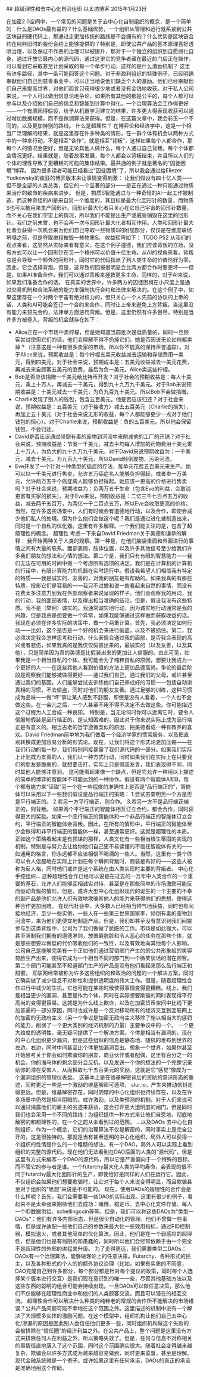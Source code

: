 ## 超级理性和去中心化自治组织
以太坊博客
2015年1月23日

在加密2.0空间中，一个常见的问题是关于去中心化自制组织的概念，是一个简单的：什么是DAOs最有益的？什么基础优势，一个组织从管理和运行就系紧到公共区块链的硬代码上，那通过走更加传统的路线是不会拥有的？什么优势是区块链合约在纯粹旧时的股份合约上能够提供的？特别是，即使公共产品的基本原理喜好透明治理，以及保证不作恶的治理可以被提升，那对于一个独立的组织到自愿弱化自身，通过开放它最内心的源代码，通过这里它的竞争者藏在最近的门后正在操作，可以看到它采取甚至计划采取的每一个单步行动，这样的是什么激励机制？
这里有许多路径，其中一条可能回答这个问题。对于非盈利组织的特殊例子，已经明确奉献他们自己到慈善事业中，可以正当地说他们缺乏个人的激励。他们已经奉献他们自己来提高世界，对他们而言只获得很少地或者没有金钱地收获。对于私人公司来说，一个人可以做出信息论地争论，如果所有其他的都是公平的，每个人都可以参与以及介绍他们自己的信息和智能到计算中得化，一个治理算法会工作得更好——一个有原因得假设，给予从机器学习建立的结果，许多更大得表现收获可以通过增加数据规模，而不是微调算法来获得。但是，在这篇文章中，我会彩玉一个不同的，以及更加特别的路线。
什么是超理性？
在博弈论和经济学中，这是一个相当广泛理解的结果，就是这里存在许多种类的情形，在一群个体有机会以两种方式中的一种来行动，不是相互“合作”，就是相互“背叛”，这样如果每个人都合作，那每个人的情况会更好，但是无论其他人做什么，每个人通过自己背叛，每个个体都会情况更好。结果就是，随着故事发展，每个人都会以背叛结束，并且所以人们的个体的理性导致了更糟糕的可能的集体结果。最共通的例子就是著名的“囚徒困境”博弈。
因为很多读者可能已经看过“囚徒困境”了，所以我会通过给Eliezer Yudkowsky的疯狂的博弈版本来让事情变得刺激：
让我们假设有四十亿人类——但不是全部的人类总类，但它的一个显著的部分——是正在通过一种只能通过物质来治疗的致命的疾病来进步。
但是，物质S智能通过与一种奇怪的AI一起工作被制造，而这种奇怪的AI是来自另一个维度的，其目标是最大化回形针的数量，而物质S也可以被用来生产回形针。回形针最大化者只关心在它自己宇宙的回形针数量，而不关心在我们宇宙上的情况，所以我们不能提出生产或威胁销毁在这里的回形针。我们之前未曾，也不会再一次与回形针最大化者相互作用。人类和回形针最大化者会获得一次机会来为他们自己夺取一些物质S的附加部分，仅仅是在维度联结坍塌之前，但是夺取进程摧毁一些物质S。
收益矩阵如下：
TODO P52
从我们的观点来看，这显然从实际来看有意义，在这个例子道德，我们应该背叛的立场，没有方式可以让一个回形针在另一个梧州可以价值十亿生命。从AI的视角来看，背叛总是会导致一个额外的回形针，同时它的代码指派了到人类生命的价值恰好为零，因此，它会选择背叛。但是，这导致的回报很明显会比两方都合作时要更坏——但是，如果AI准备合作，我们可以通过背叛来拯救更多生命，同样的，对于AI来说，如果我们准备合作的话。
在真实的世界中，许多两方的囚徒困境在小尺度上是通过交易机制和合法系统的能力来强制执行合约和法律来解决的。在这个例子中，如果这里存在一个对两个宇宙有绝对权力的，但只关心一个人先前的协议的上帝的话，人类和AI可能会签订一个合约来合作，同时让上帝来避免上方背叛。当这里没有能力来预先合约，法律单方面惩罚背叛。但是，这里仍然有许多尝尽，特别是当许多方被卷入，背叛的机会就存在如下：
* Alice正在一个市场中卖柠檬，但是她知道当前批次是低质量的，同时一旦顾客尝试使用它们的话，他们会理解不得不扔掉它们。她是否因该无论如何都卖掉？（注意这是一种有很多卖家的市场，所以你不能真的保持声誉追踪）。对于Alice来说，预期收益是：每个柠檬五美元收益减去运输和存储费用一美元，得到四美元。对于社会来说，预期成本是：五美元收益减去一美元花费，再减去来自顾客五美元的浪费，最后为负一美元。Alice卖这些柠檬。
* Bob是否应该捐赠一千美元给比特币开发？对于社会的预期收益是：每人十美元，乘上十万人，再减去一千美元，得到九十九万九千美元。对于Bob来说预期收益是：十美元减去一千美元，为负九百九十美元。所以Bob不会做捐赠。
* Charlie发现了别人的钱包，包含五百美元。他是否应该归还？对于社会来说，预期收益是：五百美元（对于接收方）减去五百美元（Charlie的损失），再加上五十美元（对于社会来说无形的收益，每个人都能够更少一点对于他们钱包的担心）。对于Charlie来说，预期收益是：负的五百美元。所以他会保留钱包，不会归还。
* David是否应该通过倾倒有毒的废物到河流中来削减他的工厂的开销？对于社会来说，预期收益是：节省一千美元，减去平均每人增加的药物费用十美元乘上十万人，为负大的九十九万九千美元，对于David来说预期收益为：一千美元，减去十美元，为九百九十美元，所以David倾倒废物，污染河流。
* Eve开发了一个针对一种类型的癌症的疗法，每单元花费五百美元来生产。她可以以一千美元进行售卖，允许五万癌症名人能够负担得起，或者卖一万美元，允许两万五千个癌症病人能够负担得起。她应该一更高的价格进行售卖吗？对于社会来说，预期收益为：负两万五千生命（包含Eve的利益，会取消更富有买家的损失）。对于Eve来说，预期收益是：二亿三千七百点五万的收益，减去两千五百万，为两亿一千二百点五万，所以Eve会收取更高的价格。
当然，在许多这些场景中，人们有时候会有道德地行动，以及合作，即使会减少他们私人的处境。但为什么他们会做这个呢？我们是通过进化被制造出来，同时是一个自私的优化器。这里有许多解释。一个我们能关注的是，包含了超级理性的概念。
超理性
考虑一下来自David Friedman关于美德和谦恭的解释：
我开始两种关于人类的观察。第一种是，在他们脑袋里面和外面进行的事情之间有大量的联系。面部表情，肢体位置，以及许多其他信号至少给我们许多我们朋友的想法和心情的想法。第二个是，我们只有有限的智慧能力——我们无法在可用的时间中做一个考虑所有选项的决定。我们是在计算机的计算机的行话中，有限计算能力的机器在实时运行中。假设我希望人们相信我有特定的特质——我是诚实的、友善的，对我的朋友是有帮助的。如果我真的有那些特质，投影它们是容易的——我只不过做和说一些看起来自然的事情，而没有花费太多注意力到我在外部观察者来说呈现的样子。他们会观察我的用词，我的行动，我的面部表情，以及得出相当准确的结论。但是，假设我没有这些特质。我不是（举例）诚实的。我通常诚实地行动，因为诚实地行动通常是我的兴趣，但是我总是想要做一个异常，如果我能够通过这样做而获取收益的话。我现在必须在许多实际的决策中，做一个两重计算。首先，我必须决定如何行动——比如，这个是否是一个好的机会来进行偷盗，以及不被抓住。第二，我必须决定我会怎样思考和行动，什么表情会通过我的面部，是否我会表现的高兴或者悲伤，如果我真的是我仅仅假装出来的，最诚实的（以及友善，以及其他），只是简单因为真的美德是比假装出来的更加让人信服的。由此可见，如果我是一个相当自私的个体，我可能会为了纯粹自私的原因，想要让我成为一个更好的人——在这些其他人看到价值的方法上更加品德高尚。争论的最后阶段是观察我们能够被做得更好——通过我们自己，通过我们的父母，或许甚至通过我们的基因。人们能够尝试去训练他们自己养成好的习惯——包括自动讲真相的习惯，不去偷盗，同时对他们的朋友友善。通过足够的训练，这种习惯成为品味——做“坏”事让某人感到不舒服，即使是没有人看着，一个人也不会做这些。在一会儿之后，一个人甚至不用不得不决定不去做这些。你可能描述这个过程为人工合成一种良知。
特别是，当无论何时你可以远离它时，要令人信服地假装是品行端正的，是认知困难的，因此对于你来说实际上成为品行端正是有意义的。相当古老的哲学遵循类似的原因，把美德看成一种有教养的喜欢。David Friedman简单地为我们做着一个经济学家的惯常服务，以及把直观转换成更加容易分析的形式论。现在，让我们将这个形式论更加压缩——在我们行动的每一秒，我们特别间接暴露了我们源代码的一部分。如果我们实际上计划成为友善的人，我们以一种方式行动，同时如果我们在实际上在只要我们的朋友是脆弱的，就想要击打，实际上只是假装友善，我们表现得不同，同时其他人能够注意到。
这可能看起来像一个缺点，但是它允许一种用以上描述的简单的博弈的智能体不可能达到的一种协作。假设有两个智能体A和B，每个都有能力来“读取”另一个在一些程度的准确性上是否是“品行端正的”，智能体可以采用以下一些我们假设是品行端正的策略：
1.尝试去查明另一个方是否是平行端正的。
2.若另一方平行端正，则合作。
3.若另一方不是品行端正端正的，则背叛。
如果两个平行端正的智能体相互订立合约，都会合作，同时获得更大的奖励。如果一个品行端正的智能体和一个非品行端正的智能体订立合约，平行端正的智能体会背叛。因此，在所有的情形中，平行端正的智能体至少会做得和非平行端正的智能体一样，甚至通常更好。这就是超理性的本质。
正如这个策略看起来是有预谋的那样，人类文化有一些相当根生蒂固的实现的机制，特别是与努力去让给你他们自己更不易读懂的不信任智能体有关的——如通用的格言，你永远都不应该相信不喝酒的一些人。当然，这里有一类个体可以令人信服地在实际上计划在每个瞬间背叛时，假装是有好的——这些人被称为反人格，同时他们或许是这个系统在由人类实现时主要的背叛者。
中心化手控组织...
这种超理性合作已经可以说是在过去的一万年中人类合作的一个重要的基石，允许人们能够互相诚实对待，甚至是在那些简单的市场激励可能反而驱动背叛的情形。但是，或许大型中心化组织现代的诞生的一个主要的不幸的副产品是他们允许人们有效地欺骗其他人的能力来获得他们的思想，使得这种合作更加困难。
在现代社会中，大多数人已经相当帅气地获益，同时也有间接地经济，至少一些实例，一些人在一些第三世界国家李，倾倒有毒的废物到河流中，来为他们更便宜地制造产品。但是，我们却甚至没有意识到我们间接参与到这类背叛中，公司为了我们做做了肮脏的工作。市场是如此强大，可以甚至强制我们拥有的道德准则，放置最肮脏和令人恶心的任务在那些个体，就是那些想要以做低的代价吸收他们的一致性，以及有效地向其他每个人影响。公司自己是能够完美有一个正如他们通过营销部门产生的的公共形象般的笑容符脸生产出来，使得它成为一个相当不同的部门到一个微笑谈话的潜在顾客。第二个部门可能甚至不知道部门生产的产品是没有他们看起来那么品行端正和甜蜜。
互联网经常被称为许多这些组织的和政治的问题的一个解决方案，同时它确实做了减少信息不对称性和提供透明度的伟大工作。但是，随着超理性合作进行中减少的生机，它也可能在某些时候使得事情变得更糟糕。线上，我们是相当更少的漏洞，甚至是作为个体，同时在实际想要欺骗的同时表现得平行高尚的变得更容易。这就是为什么线上欺诈，以及在加密货币空间中比线下更加普遍的一部分原因，同时也或许是一个反对移动所有的经济交互到互联网上的加密的无政府主义（另一个争议是加密无政府主义移除了施以相当大的惩罚的能力，削弱了一个更大类别的经济机制的力量）主要争议中的一个。
一个更大维度的透明性，毫无疑问提供了一个解决方案。个体是相当有漏洞的，现在的中心化组织更少漏洞，但是这些组织的信息是静态地、随机的发布到世界的左边、右边，同时中间甚至比个体更加漏洞百出。想象一个世界，如果你甚至开始思考关于你会如何欺骗你的朋友，商业伙伴或者配偶，这里有百分之一的机会，你的海马体的剩余部分会反抗，以及发送一个你的想法的一个完整记录给你的潜在受害人，从而换取七千五百美元的奖励。这就是它“感觉”像成为一个漏洞组织的管理仪表盘。
这基本上是在维基解密背后的资助的意识形态的重述，同时更近一些是一个激励的维基解密可选项， slur.io，产生来推动信封走得更远。但是，维基解密存在，同时阴暗的中心化组织也持续存在，以及在许多场景中仍然是相当阴暗的。或许激励，以及类预测的机制，对于人们来说可以通过揭露他们的雇主的劣迹来获益，这会打开更大透明度的闸门，但是同时我们也会采用一个不同的路线：为组织提供一种方式来让他们自愿地、彻底地解密的和超理性的，在一个之前从未看到过的范围。
...以及DAOs
去中心化自制组织，作为一个概念，它们的治理算法不仅是解密的，同时事实上是完全公开的，这是很独特的。那就是当有甚至透明的中心化组织，局外人可以获得一个组织的性情是什么的一个粗糙的想法，有一个DAO，局外人可以实际上看到组织的完整的源代码。现在他们无法看到在DAO后面的人类的“源代码”，但是这里有方式来编写一个DAO的源代码，所以它是严重偏向于一个特殊的目标，而不管它的参与者是谁。一个futarchy最大化人类的平均寿命，会表现的很不同于futarchy最大化回形针的生产，即使恰好是同样的人们在运行它。因此，不仅组织会如果他们想要欺骗时，让它对于每个人来说变得明显，而且欺骗甚至对于组织的“思想”来说是不可能的。
现在，使用DAOs的超理性的合作会是什么样呢？首先，我们会需要看一些DAO的实际出现。这里有很少的例子，看起来不是太牵强来期待他们去成功：赌博、稳定币、去中心化文件存储、每人一个ID数据供给、schellingcoin等等。但是，我们可以称这些DAOs为“类型一DAOs”：他们有许多内部状态，但是很少自动化的管理。他们不曾做一些事情，但是或许适配一些他们自己的参数来最大化一些效用指标，通过PID控制器，模拟退火，或者其他简单的优化算法。因此，他们是在一个弱感应的超理性，但是他们也是有局限的和愚蠢的，同时所以他们会经常依赖于由一个完全不是超理性的外部的进程来升级。
为了走得更远，我们需要类型二DAOs：DAOs有一个治理算法，能够做理论上的任意决策。Futarchy、各种形式的民主，以及各种形式的个人的的额外协议治理（比如，如果有实质的不同意，DAO克隆自己到许多部分，每个部分都是针对每个提议的政策，同时每个人选择某个版本进行交互）是我们现在意识到的唯一一些，尽管其他基础方法以及这些东西的聪明的组合可能会持续出现。一旦DAOs可以做任意决策，那么他们不仅能够在超理性商业中和他们的人类顾客交流，而且可以潜在的相互交流。
超理性合作可以解决什么种类的纯粹老的常规的合作所不能解决的市场错误？公共产品问题可能不幸地在这个范围之外。这里描述的机制中没有一个解决了大规模多实体的激励问题。在这个模型中，组织机构让他们自己去中心化/渗漏的原因是因此别人会信任他们更多一些，同时组织机构做这个失败的会被排除在“信任圈”的经济利益之外。在公共产品上，整个问题是这里没有方式来排除任何人在利益之外，所以策略失效了。但是，任何与信息不对称相关的事情径直地落入了这个范围，同时这个范围确实很大。随着社会变得越来越复杂，欺骗会以许多方式成为越来越容易做到，同时更来监督，甚至是理解。现代金融系统就是一个例子。或许如果这里有任何承诺，DAOs的真正的承诺是准确地用这个帮助。



